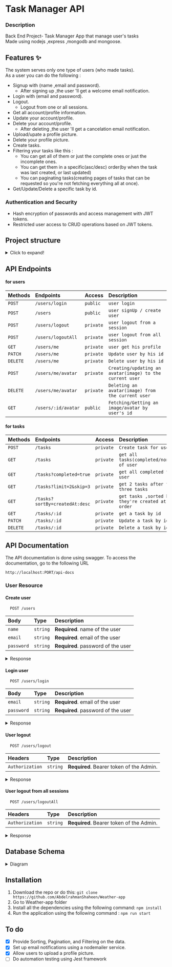 # Task Manager API

### Description

Back End Project- Task Manager App that manage user's tasks \
Made using nodejs ,express ,mongodb and mongoose.

## Features ✨

The system serves only one type of users (who made tasks). \
As a user you can do the following :

- Signup with (name ,email and password).
  - After signing up ,the user 'll get a welcome email notification.
- Login with (email and password).
- Logout.
  - Logout from one or all sessions.
- Get all account/profile information.
- Update your account/profile.
- Delete your account/profile.
  - After deleting ,the user 'll get a cancelation email notification.
- Upload/upate a profile picture.
- Delete your profile picture.
- Create tasks.
- Filtering your tasks like this :
  - You can get all of them or just the complete ones or just the incomplete ones.
  - You can get them in a specific(asc/desc) order(by when the task was last created, or last updated)
  - You can paginating tasks(creating pages of tasks that can be requested so you're not fetching everything all at once).
- Get/Update/Delete a specific task by id.

### Authentication and Security

- Hash encryption of passwords and access management with JWT tokens.
- Restricted user access to CRUD operations based on JWT tokens.

## Project structure

<details>
<summary>Click to expand!</summary>

```bash
## Project Structure

📦src
 ┣ 📂db
 ┃ ┗ 📜mongoose.js
 ┣ 📂emails
 ┃ ┗ 📜account.js
 ┣ 📂middleware
 ┃ ┗ 📜auth.js
 ┣ 📂models
 ┃ ┣ 📜task.js
 ┃ ┗ 📜user.js
 ┣ 📂routers
 ┃ ┣ 📜task.js
 ┃ ┗ 📜user.js
 ┗ 📜index.js
```

</details>

</details>

## API Endpoints

#### for users

| Methods  | Endpoints           | Access    | Description                                              |
| :------- | :------------------ | :-------- | :------------------------------------------------------- |
| `POST`   | `/users/login`      | `public`  | `user login`                                             |
| `POST`   | `/users`            | `public`  | `user signUp / create user`                              |
| `POST`   | `/users/logout`     | `private` | `user logout from a session`                             |
| `POST`   | `/users/logoutAll`  | `private` | `user logout from all session`                           |
| `GET`    | `/users/me`         | `private` | `user get his profile`                                   |
| `PATCH`  | `/users/me`         | `private` | `Update user by his id`                                  |
| `DELETE` | `/users/me`         | `private` | `Delete user by his id`                                  |
| `POST`   | `/users/me/avatar`  | `private` | `Creating/updating an avatar(image) to the current user` |
| `DELETE` | `/users/me/avatar`  | `private` | `Deleting an avatar(image) from the current user`        |
| `GET`    | `/users/:id/avatar` | `public`  | `Fetching/Getting an image/avatar by user's id`          |

#### for tasks

| Methods  | Endpoints                      | Access    | Description                                                      |
| :------- | :----------------------------- | :-------- | :--------------------------------------------------------------- |
| `POST`   | `/tasks`                       | `private` | `Create task for user`                                           |
| `GET`    | `/tasks`                       | `private` | `get all tasks(completed/nonCompleted) of user`                  |
| `GET`    | `/tasks?completed=true`        | `private` | `get all completed tasks of user`                                |
| `GET`    | `/tasks?limit=2&skip=3`        | `private` | `get 2 tasks after the 1th three tasks`                          |
| `GET`    | `/tasks?sortBy=createdAt:desc` | `private` | `get tasks ,sorted by the time they're created at in desc order` |
| `GET`    | `/tasks/:id`                   | `private` | `get a task by id`                                               |
| `PATCH`  | `/tasks/:id`                   | `private` | `Update a task by id`                                            |
| `DELETE` | `/tasks/:id`                   | `private` | `Delete a task by id`                                            |

## API Documentation

The API documentation is done using swagger. To access the documentation, go to the following URL

```
http://localhost:PORT/api-docs
```

### User Resource

#### Create user

```http
  POST /users
```

| Body       | Type     | Description                        |
| :--------- | :------- | :--------------------------------- |
| `name`     | `string` | **Required**. name of the user     |
| `email`    | `string` | **Required**. email of the user    |
| `password` | `string` | **Required**. password of the user |

<details>
<summary>
Response
</summary>

```json
{
  "user": {
    "name": "Abdelrahman",
    "age": 0,
    "email": "shaheen@gmail.com",
    "_id": "63b8c8239178f65a77902b22",
    "createdAt": "2023-01-07T01:17:23.216Z",
    "updatedAt": "2023-01-07T01:17:23.216Z",
    "__v": 0
  },
  "token": "eyJhbGciOiJIUzI1NiIsInR5cCI6IkpXVCJ9.eyJfaWQiOiI2M2I4YzgyMzkxNzhmNjVhNzc5MDJiMjIiLCJpYXQiOjE2NzMwNTQyNDN9.MqmI5pE0kwB6NDmmel7Fyj6TMUBUe8ndb1fe_W_dMGk"
}
```

</details>

#### Login user

```http
  POST /users/login
```

| Body       | Type     | Description                        |
| :--------- | :------- | :--------------------------------- |
| `email`    | `string` | **Required**. email of the user    |
| `password` | `string` | **Required**. password of the user |

<details>
<summary>
Response
</summary>

```json
{
  "user": {
    "_id": "63b8c8239178f65a77902b22",
    "name": "Abdelrahman",
    "age": 0,
    "email": "shaheen@gmail.com",
    "createdAt": "2023-01-07T01:17:23.216Z",
    "updatedAt": "2023-01-07T01:22:47.239Z",
    "__v": 1
  },
  "token": "eyJhbGciOiJIUzI1NiIsInR5cCI6IkpXVCJ9.eyJfaWQiOiI2M2I4YzgyMzkxNzhmNjVhNzc5MDJiMjIiLCJpYXQiOjE2NzMwNTQ1Njd9.gPKcrWz3iUkzdkyS6_V5ozVq_TbX_TvKqkZKlBE9KAA"
}
```

</details>

#### User logout

```http
  POST /users/logout
```

| Headers         | Type     | Description                              |
| :-------------- | :------- | :--------------------------------------- |
| `Authorization` | `string` | **Required**. Bearer token of the Admin. |

<details>
<summary>
Response
</summary>
there is no response ,just a status code of \
```json
200 ok
```

</details>

#### User logout from all sessions

```http
  POST /users/logoutAll
```

| Headers         | Type     | Description                              |
| :-------------- | :------- | :--------------------------------------- |
| `Authorization` | `string` | **Required**. Bearer token of the Admin. |

<details>
<summary>
Response
</summary>
there is no response ,just a status code of
```json 
200 ok
```

</details>

## Database Schema

<details>
<summary>Diagram</summary>

![Untitled Diagram drawio (3)](https://user-images.githubusercontent.com/77184432/206690286-ef2c2246-0746-4390-8311-b93a2ad345bc.png)

</details>

## Installation

1. Download the repo or do this: `git clone https://github.com/AbdelrahmanShaheen/Weather-app`
2. Go to Weather-app folder
3. Install all the dependencies using the following command: `npm install`
4. Run the application using the following command : `npm run start`

## To do

- [x] Provide Sorting, Pagination, and Filtering on the data.
- [x] Set up email notifications using a nodemailer service.
- [x] Allow users to upload a profile picture.
- [ ] Do automation testing using Jest framework
